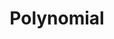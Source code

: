---
types: "word"

title: "Polynomial"

categories: ['']

tags: ['Polynomial']

arabic: 'كثيرة الحدود'

arexps: []

enwords: ['Polynomial']

enexps: []

arlexicons: 'ك'

enlexicons: 'P'

authors: ['Ruqayya Roshdy']

translators: ['']

citations: 'العربية والذكاء الاصطناعي'

sources: 'مركز الملك عبدالله بن عبدالعزيز الدولي لخدمة اللغة العربية'

word: "true"

slug: ""
---